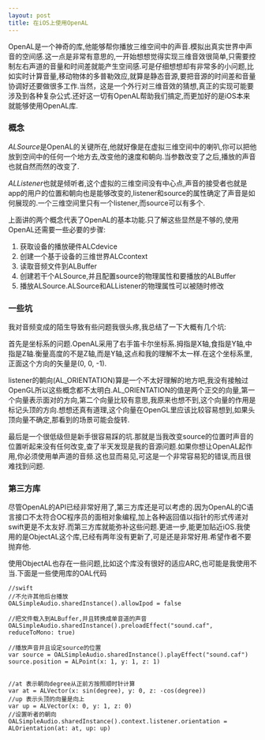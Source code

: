 ```yaml
---
layout: post
title: 在iOS上使用OpenAL
---
```

OpenAL是一个神奇的库,他能够帮你播放三维空间中的声音.模拟出真实世界中声音的空间感.这一点是非常有意思的,一开始想想觉得实现三维音效很简单,只需要控制左右声道的音量和时间差就能产生空间感.可是仔细想想却有非常多的小问题,比如实时计算音量,移动物体的多普勒效应,就算是静态音源,要把音源的时间差和音量协调好还要做很多工作.当然，这是一个外行对三维音效的猜想,真正的实现可能要涉及到各种复杂公式.还好这一切有OpenAL帮助我们搞定,而更加好的是iOS本来就能够使用OpenAL库.

### 概念

*ALSource*是OpenAL的关键所在,他就好像是在虚拟三维空间中的喇叭,你可以把他放到空间中的任何一个地方去,改变他的速度和朝向.当参数改变了之后,播放的声音也就自然而然的改变了.

*ALListener*也就是倾听者,这个虚拟的三维空间没有中心点,声音的接受者也就是app的用户的位置和朝向也是能够改变的,listener和source的属性确定了声音是如何展现的.一个三维空间里只有一个listener,而source可以有多个.

上面讲的两个概念代表了OpenAL的基本功能.只了解这些显然是不够的,使用OpenAL还需要一些必要的步骤:

1. 获取设备的播放硬件ALCdevice
2. 创建一个基于设备的三维世界ALCcontext
3. 读取音频文件到ALBuffer
4. 创建若干个ALSource,并且配置source的物理属性和要播放的ALBuffer
5. 播放ALSource.ALSource和ALListener的物理属性可以被随时修改

### 一些坑

我对音频变成的陌生导致有些问题我很头疼,我总结了一下大概有几个坑:

首先是坐标系的问题.OpenAL采用了右手笛卡尔坐标系.拇指是X轴,食指是Y轴,中指是Z轴.衡量高度的不是Z轴,而是Y轴,这点和我的理解不太一样.在这个坐标系里,正面这个方向的矢量是(0, 0, -1).

listener的朝向(AL_ORIENTATION)算是一个不太好理解的地方吧,我没有接触过OpenGL所以这些概念都不太明白.AL_ORIENTATION的值是两个正交的向量,第一个向量表示面对的方向,第二个向量比较有意思,我原来也想不到,这个向量的作用是标记头顶的方向.想想还真有道理,这个向量在OpenGL里应该比较容易想到,如果头顶向量不确定,那看到的场景可能会旋转.

最后是一个很低级但是新手很容易踩的坑.那就是当我改变source的位置时声音的位置听起来没有任何改变,查了半天发现是我的音源问题.如果你想让OpenAL起作用,你必须使用单声道的音频.这也显而易见,可这是一个非常容易犯的错误,而且很难找到问题.

### 第三方库

尽管OpenAL的API已经非常好用了,第三方库还是可以考虑的.因为OpenAL的C语言接口不太符合OC程序员的面相对象编程,加上各种返回值以指针的形式传递对swift更是不太友好.而第三方库就能弥补这些问题.更进一步,能更加贴近iOS.我使用的是ObjectAL这个库,已经有两年没有更新了,可是还是非常好用.希望作者不要抛弃他.

使用ObjectAL也存在一些问题,比如这个库没有很好的适应ARC,也可能是我使用不当.下面是一些使用库的OAL代码

    //swift
    //不允许其他后台播放
    OALSimpleAudio.sharedInstance().allowIpod = false

    //把文件载入到ALBuffer,并且转换成单音道的声音
    OALSimpleAudio.sharedInstance().preloadEffect("sound.caf", reduceToMono: true)

    //播放声音并且设定source的位置
    var source = OALSimpleAudio.sharedInstance().playEffect("sound.caf")
    source.position = ALPoint(x: 1, y: 1, z: 1)


    //at 表示朝向degree从正前方按照顺时针计算
    var at = ALVector(x: sin(degree), y: 0, z: -cos(degree))
    //up 表示头顶的向量是向上
    var up = ALVector(x: 0, y: 1, z: 0)
    //设置听者的朝向
    OALSimpleAudio.sharedInstance().context.listener.orientation = ALOrientation(at: at, up: up)
